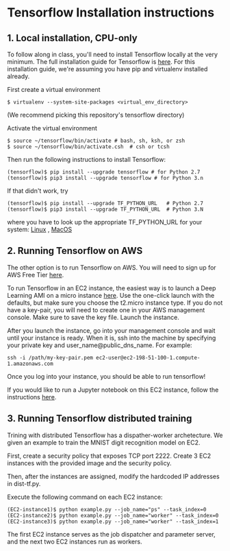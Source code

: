 # Tensorflow Installation instructions

## 1. Local installation, CPU-only
To follow along in class, you'll need to install Tensorflow locally at the very minimum. The full installation guide for Tensorflow is [here](https://www.tensorflow.org/install/).
For this installation guide, we're assuming you have pip and virtualenv installed already.

First create a virtual environment
```
$ virtualenv --system-site-packages <virtual_env_directory>
```
(We recommend picking this repository's tensorflow directory)

Activate the virtual environment
```
$ source ~/tensorflow/bin/activate # bash, sh, ksh, or zsh
$ source ~/tensorflow/bin/activate.csh  # csh or tcsh
```

Then run the following instructions to install Tensorflow:
```
(tensorflow)$ pip install --upgrade tensorflow # for Python 2.7
(tensorflow)$ pip3 install --upgrade tensorflow # for Python 3.n
```
If that didn't work, try
```
(tensorflow)$ pip install --upgrade TF_PYTHON_URL   # Python 2.7
(tensorflow)$ pip3 install --upgrade TF_PYTHON_URL  # Python 3.N 
```
where you have to look up the appropriate TF_PYTHON_URL for your system:
[Linux](https://www.tensorflow.org/install/install_linux#the_url_of_the_tensorflow_python_package)
,
[MacOS](https://www.tensorflow.org/install/install_mac#the_url_of_the_tensorflow_python_package)

## 2. Running Tensorflow on AWS
The other option is to run Tensorflow on AWS. You will need to sign up for AWS Free Tier [here](https://aws.amazon.com/free/).

To run Tensorflow in an EC2 instance, the easiest way is to launch a Deep Learning AMI on a micro instance [here](https://aws.amazon.com/marketplace/pp/B01M0AXXQB?qid=1493957319565&sr=0-3&ref_=srh_res_product_title).
Use the one-click launch with the defaults, but make sure you choose the t2.micro instance type. If you do not have a key-pair, you will need to create one in your
AWS management console. Make sure to save the key file. Launch the instance.

After you launch the instance, go into your management console and wait until your instance is ready. When it is, ssh into the machine by specifying your private key and user_name@public_dns_name.
For example:
```
ssh -i /path/my-key-pair.pem ec2-user@ec2-198-51-100-1.compute-1.amazonaws.com
```

Once you log into your instance, you should be able to run tensorflow!

If you would like to run a Jupyter notebook on this EC2 instance, follow the instructions [here](https://aws.amazon.com/blogs/ai/the-aws-deep-learning-ami-now-with-ubuntu/).

## 3. Running Tensorflow distributed training
Trining with distributed Tensorflow has a dispather-worker archetecture. We given an example to train the MNIST digit recognition model on EC2. 

First, create a security policy that exposes TCP port 2222. Create 3 EC2 instances with the provided image and the security policy. 

Then, after the instances are assigned, modify the hardcoded IP addresses in dist-tf.py. 

Execute the following command on each EC2 instance:

```
(EC2-instance1)$ python example.py --job_name="ps" --task_index=0 
(EC2-instance2)$ python example.py --job_name="worker" --task_index=0 
(EC2-instance3)$ python example.py --job_name="worker" --task_index=1 
```

The first EC2 instance serves as the job dispatcher and parameter server, and the next two EC2 instances run as workers. 